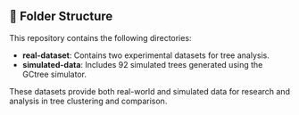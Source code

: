 ## 📂 **Folder Structure**

This repository contains the following directories:

- **real-dataset**: Contains two experimental datasets for tree analysis.
- **simulated-data**: Includes 92 simulated trees generated using the GCtree simulator.

These datasets provide both real-world and simulated data for research and analysis in tree clustering and comparison.

